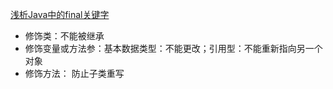 [浅析Java中的final关键字](http://www.cnblogs.com/dolphin0520/p/3736238.html)

* 修饰类：不能被继承
* 修饰变量或方法参：基本数据类型：不能更改；引用型：不能重新指向另一个对象
* 修饰方法： 防止子类重写

